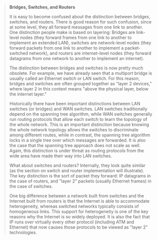 <!--- [!Note|style:flat|label:Bridges, Switches, and Routers|iconVisibility:hidden] --->
> **Bridges, Switches, and Routers**
>
> It is easy to become confused about the distinction between bridges,
> switches, and routers. There is good reason for such confusion, since 
> at some level, they all forward messages from one link to another. One 
> distinction people make is based on layering: Bridges are link-level 
> nodes (they forward frames from one link to another to implement an 
> extended LAN), switches are network-level nodes (they forward packets 
> from one link to another to implement a packet-switched network), and 
> routers are internet-level nodes (they forward datagrams from one 
> network to another to implement an internet). 
> 
> The distinction between bridges and switches is now pretty much 
> obsolete. For example, we have already seen that a multiport bridge is 
> usually called an Ethernet switch or LAN switch. For this reason,
> bridges and switches are often grouped together as "layer 2 devices,"
> where layer 2 in this context means "above the physical layer, below 
> the internet layer."
> 
> Historically there have been important distinctions between LAN 
> switches (or bridges) and WAN switches. LAN switches traditionally 
> depend on the spanning tree algorithm, while WAN switches generally 
> run routing protocols that allow each switch to learn the topology of 
> the whole network. This is an important distinction because knowing 
> the whole network topology allows the switches to discriminate among 
> different routes, while in contrast, the spanning tree algorithm locks 
> in a single tree over which messages are forwarded. It is also the 
> case that the spanning tree approach does not scale as well. Again,
> this distinction is under threat as routing protocols from the wide 
> area have made their way into LAN switches. 
> 
> What about switches and routers? Internally, they look quite similar 
> (as the section on switch and router implementation will illustrate). 
> The key distinction is the sort of packet they forward: IP datagrams 
> in the case of routers, and "layer 2" packets (usually Ethernet 
> frames) in the case of switches. 
> 
> One big difference between a network built from switches and the 
> Internet built from routers is that the Internet is able to 
> accommodate heterogeneity, whereas switched networks typically 
> consists of homogeneous links. This support for heterogeneity is one 
> of the key reasons why the Internet is so widely deployed. It is also 
> the fact that IP runs *over* virtually every other protocol (including 
> ATM and Ethernet) that now causes those protocols to be viewed as 
> "layer 2" technologies. 
